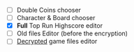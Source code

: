 - [ ] Double Coins chooser
- [ ] Character & Board chooser
- [x] **Full** Top Run Highscore editor
- [ ] Old files Editor (before the encryption)
- [ ] [Decrypted](https://github.com/Noobgamer0111/SubwaySurfersDecrypted) game files editor
